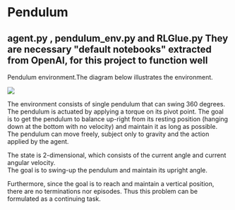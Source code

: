 # Pendulum
 ## agent.py	, pendulum_env.py	and  RLGlue.py  They are necessary "default notebooks" extracted from OpenAI, for this project to function well
 Pendulum environment.The diagram below illustrates the environment.

![](https://miro.medium.com/max/752/1*J_oEx0kpBpwXoVmRytn6qg.gif)
 

The environment consists of single pendulum that can swing 360 degrees. The pendulum is actuated by applying a torque on its pivot point. The goal is to get the pendulum to balance up-right from its resting position (hanging down at the bottom with no velocity) and maintain it as long as possible. The pendulum can move freely, subject only to gravity and the action applied by the agent.

The state is 2-dimensional, which consists of the current angle   and current angular velocity.  
The goal is to swing-up the pendulum and maintain its upright angle. 

Furthermore, since the goal is to reach and maintain a vertical position, there are no terminations nor episodes. Thus this problem can be formulated as a continuing task.

 
